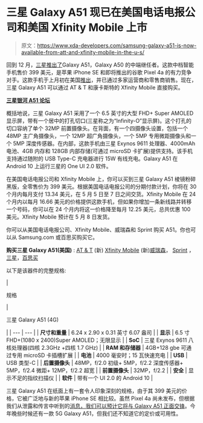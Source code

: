 # 三星 Galaxy A51 现已在美国电话电报公司和美国 Xfinity Mobile 上市

> 原文：<https://www.xda-developers.com/samsung-galaxy-a51-is-now-available-from-att-and-xfinity-mobile-in-the-u-s/>

回到 12 月，[三星推出了](https://www.xda-developers.com/samsung-galaxy-a51-official-punch-hole-display-quad-rear-cameras/)Galaxy A51，Galaxy A50 的中端继任者。这款中档智能手机售价 399 美元，是苹果 iPhone SE 和即将推出的谷歌 Pixel 4a 的有力竞争对手。这款手机于上月初在美国[推出](https://www.xda-developers.com/samsung-galaxy-a01-a11-a21-a51-galaxy-a51-5g-a71-5g-us-market/)，并已通过多家运营商和零售商销售。现在，三星 Galaxy A51 可以通过 AT & T 和康卡斯特的 Xfinity Mobile 直接购买。

**[三星银河 A51 论坛](https://forum.xda-developers.com/galaxy-a51)**

概括地说，三星 Galaxy A51 采用了一个 6.5 英寸的大型 FHD+ Super AMOLED 显示屏，带有一个居中的打孔切口(三星称之为“Infinity-O”显示屏)。这个打孔的切口容纳了单个 32MP 前置摄像头。在背面，有一个四摄像头设置，包括一个 48MP 主广角摄像头，一个 12MP 超广角摄像头，一个 5MP 专用微距摄像头和一个 5MP 深度传感器。在内部，这款手机由三星 Exynos 9611 处理器、4000mAh 电池、4GB 内存和 128GB 内部存储(可通过 microSD 卡扩展)提供支持。该手机支持通过随附的 USB Type-C 充电器进行 15W 有线充电。Galaxy A51 在 Android 10 上运行三星的 One UI 2.0 软件。

在美国电话电报公司和 Xfinity Mobile 上，你可以买到三星 Galaxy A51 棱镜粉碎黑版，全零售价为 399 美元。根据美国电话电报公司的分期付款计划，你将在 30 个月内每月支付 13.34 美元，在 5 月 5 日至 7 日之间交货。Xfinity Mobile 在 24 个月内以每月 16.66 美元的价格提供这款手机，但如果你增加一条新线路并转移一个号码，你可以在 24 个月内将这一价格降至每月 12.25 美元，总共优惠 100 美元。Xfinity Mobile 预计在 5 月 8 日发货。

你可以从美国电话电报公司、Xfinity Mobile、威瑞森和 Sprint 购买 A51。你也可以从 Samsung.com 或百思买购买它。

**购买三星 Galaxy A51(美国)** : [AT & T](https://www.anrdoezrs.net/links/100122946/type/dlg/sid/UUxdaUeUpU28182/https://www.att.com/buy/phones/samsung-galaxy-a51-128gb-prism-crush-black.html) (新) [Xfinity Mobile](https://www.xfinity.com/mobile/shop/phone/galaxy-a51-samsung?colorName=Prism%20Crush%20Black) (新)[威瑞森](https://www.verizonwireless.com/smartphones/samsung-galaxy-a51/?sku=sku3850082)， [Sprint](https://www.sprint.com/en/shop/cell-phones/samsung-galaxy-a51.html) ，[三星](https://shop-links.co/link/?exclusive=1&publisher_slug=xda&article_name=Samsung+Galaxy+A51+is+now+available+from+AT%26T+and+Xfinity+Mobile+in+the+U.S.&article_url=https%3A%2F%2Fwww.xda-developers.com%2Fsamsung-galaxy-a51-is-now-available-from-att-and-xfinity-mobile-in-the-u-s%2F&u1=UUxdaUeUpU28182&url=https%3A%2F%2Fwww.samsung.com%2Fus%2Fmobile%2Fphones%2Fgalaxy-a%2Fbuy%2F)，[百思买](https://shop-links.co/link/?exclusive=1&publisher_slug=xda&article_name=Samsung+Galaxy+A51+is+now+available+from+AT%26T+and+Xfinity+Mobile+in+the+U.S.&article_url=https%3A%2F%2Fwww.xda-developers.com%2Fsamsung-galaxy-a51-is-now-available-from-att-and-xfinity-mobile-in-the-u-s%2F&u1=UUxdaUeUpU28182&url=https%3A%2F%2Fwww.bestbuy.com%2Fsite%2Fsamsung-galaxy-a51-prism-crush-black-verizon%2F6401461.p%3FskuId%3D6401461)

以下是该器件的完整规格:

| 

规格

 | 

三星 Galaxy A51 (4G)

 |
| --- | --- |
| **尺寸和重量** | 6.24 x 2.90 x 0.31 英寸 6.07 盎司 |
| **显示** | 6.5 寸 FHD+(1080 x 2400)Super AMOLED；无限显示 |
| **SoC** | 三星 Exynos 9611 八核处理器(四核 2.3GHz +四核 1.7 GHz) |
| **RAM 和存储器** | 4GB+128 gbe 可通过专用 microSD 卡插槽扩展 |
| **电池** | 4000 毫安时；15 瓦快速充电 |
| **USB** | USB 类型-C |
| **后置摄像头** | 48MP，f/2.0 初级+ 5MP，f/2.2 深度传感器+ 5MP，f/2.4 微距+ 12MP，f/2.2 超宽 |
| **前置摄像头** | 32MP，f/2.2 |
| **安全** | 显示不足的指纹扫描仪 |
| **软件** | 带有一个 UI 2.0 的 Android 10 |

三星 Galaxy A51 在纸面上有一套令人印象深刻的规格，由于其 399 美元的价格，它被广泛地与新的苹果 iPhone SE 相比较。虽然 Pixel 4a 尚未发布，但根据我们从泄露和传言中听到的[消息，我们可以预计它将与 Galaxy A51 正面交锋](https://www.xda-developers.com/tag/pixel4a/)。今年晚些时候还有一款 5G Galaxy A51，但我们还不知道它的定价或可用性。